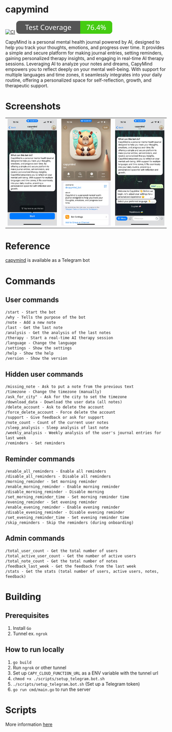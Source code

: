 # capymind

[![CI](https://github.com/maximbilan/capymind/actions/workflows/build_and_test.yml/badge.svg)](https://github.com/maximbilan/capymind/actions/workflows/build_and_test.yml)
![Test coverage](./.badges/test_coverage.svg)

CapyMind is a personal mental health journal powered by AI, designed to help you track your thoughts, emotions, and progress over time. It provides a simple and secure platform for making journal entries, setting reminders, gaining personalized therapy insights, and engaging in real-time AI therapy sessions. Leveraging AI to analyze your notes and dreams, CapyMind empowers you to reflect deeply on your mental well-being. With support for multiple languages and time zones, it seamlessly integrates into your daily routine, offering a personalized space for self-reflection, growth, and therapeutic support.

# Screenshots

<table>
  <tr>
    <td><img src="assets/screen1.jpeg" alt="Image 1" width="300"/></td>
    <td><img src="assets/screen2.jpeg" alt="Image 2" width="300"/></td>
    <td><img src="assets/screen3.jpeg" alt="Image 3" width="300"/></td>
  </tr>
</table>

# Reference

<a href="t.me/capymind_bot">capymind</a> is available as a Telegram bot

# Commands

## User commands
```
/start - Start the bot
/why - Tells the purpose of the bot
/note - Add a new note
/last - Get the last note
/analysis - Get the analysis of the last notes
/therapy - Start a real-time AI therapy session
/language - Change the language
/settings - Show the settings
/help - Show the help
/version - Show the version
```

## Hidden user commands
```
/missing_note - Ask to put a note from the previous text
/timezone - Change the timezone (manually)
/ask_for_city" - Ask for the city to set the timezone
/download_data - Download the user data (all notes)
/delete_account - Ask to delete the account
/force_delete_account - Force delete the account
/support - Give feedback or ask for support
/note_count - Count of the current user notes
/sleep_analysis - Sleep analysis of last note
/weekly_analysis - Weekly analysis of the user's journal entries for last week
/reminders - Set reminders
```

## Reminder commands
```
/enable_all_reminders - Enable all reminders
/disable_all_reminders - Disable all reminders
/morning_reminder - Set morning reminder
/enable_morning_reminder - Enable morning reminder
/disable_morning_reminder - Disable morning
/set_morning_reminder_time - Set morning reminder time
/evening_reminder - Set evening reminder
/enable_evening_reminder - Enable evening reminder
/disable_evening_reminder - Disable evening reminder
/set_evening_reminder_time - Set evening reminder time
/skip_reminders - Skip the reminders (during onboarding)
```

## Admin commands
```
/total_user_count - Get the total number of users
/total_active_user_count - Get the number of active users
/total_note_count - Get the total number of notes
/feedback_last_week - Get the feedback from the last week
/stats - Get the stats (total number of users, active users, notes, feedback)
```

# Building

## Prerequisites

1. Install `Go`
2. Tunnel ex. `ngrok`

## How to run locally

1. `go build`
2. Run `ngrok` or other tunnel
3. Set up `CAPY_CLOUD_FUNCTION_URL` as a ENV variable with the tunnel url
4. `chmod +x ./scripts/setup_telegram.bot.sh`
5. `./scripts/setup_telegram.bot.sh` (Set up a Telegram token)
6. `go run cmd/main.go` to run the server

# Scripts

More information <a href="./docs/SCRIPTS.md">here</a>
